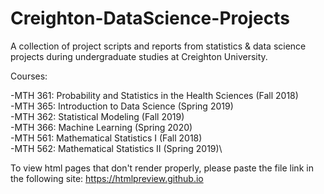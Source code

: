 # Creighton-DataScience-Projects
A collection of project scripts and reports from statistics &amp; data science projects during undergraduate studies at Creighton University.

Courses:

-MTH 361: Probability and Statistics in the Health Sciences (Fall 2018)\
-MTH 365: Introduction to Data Science (Spring 2019)\
-MTH 362: Statistical Modeling (Fall 2019)\
-MTH 366: Machine Learning (Spring 2020)\
-MTH 561: Mathematical Statistics I (Fall 2018)\
-MTH 562: Mathematical Statistics II (Spring 2019)\

To view html pages that don't render properly, please paste the file link in the following site: https://htmlpreview.github.io
